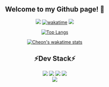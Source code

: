 <div align="center">
 
## Welcome to my Github page! :wave:
<p align="center">
 
<a href="https://hits.seeyoufarm.com"><img src="https://hits.seeyoufarm.com/api/count/incr/badge.svg?url=https%3A%2F%2Fgithub.com%2FAssembleCat&count_bg=%232B42B2&title_bg=%23090909&icon=&icon_color=%23E7E7E7&title=hits&edge_flat=false"/></a>
[![wakatime](https://wakatime.com/badge/user/5bbff8ea-b399-473c-ba94-aadf52c3461d.svg)](https://wakatime.com/@5bbff8ea-b399-473c-ba94-aadf52c3461d)
<a href="https://recondite-orange-10c.notion.site/3a99a04b7ec94ff695a87ffa616201bf"><img src="https://hits.seeyoufarm.com/api/count/incr/badge.svg?url=https%3A%2F%2Frecondite-orange-10c.notion.site%2F3a99a04b7ec94ff695a87ffa616201bf&count_bg=%23B125EA&title_bg=%23555555&icon=&icon_color=%23E7E7E7&title=CV&edge_flat=false"/></a>

</p>

[![Top Langs](https://github-readme-stats.vercel.app/api/top-langs/?username=AssembleCat&langs_count=8&layout=compact&card_width=495&count_private=true&show_icons=true&title_color=ffab73&text_color=fffecf&icon_color=ffab73&bg_color=433647&hide=html,Cmake)](https://github.com/anuraghazra/github-readme-stats)
 
[![Cheon's wakatime stats](https://github-readme-stats.vercel.app/api/wakatime?username=Cheon&layout=compact&langs_count=8&range=all_time&show_icons=true&title_color=ffab73&text_color=fffecf&icon_color=ffab73&bg_color=433647)](https://github.com/anuraghazra/github-readme-stats)
 
## ⚡Dev Stack⚡
 <div>
  <img src="https://img.shields.io/badge/Spring-6DB33F?style=flat-square&logo=Spring&logoColor=white"/>
  <img src="https://img.shields.io/badge/Kotlin-7F52FF?style=flat-square&logo=Kotlin&logoColor=white"/>
  <img src="https://img.shields.io/badge/React-00AFF0?style=flat-square&logo=React&logoColor=white"/>
  <img src="https://img.shields.io/badge/TypeScript-3178C6?style=flat-square&logo=TypeScript&logoColor=white"/>
 </div>
 <div>
    <a href="https://recondite-orange-10c.notion.site/In-My-Brain-6048496dc81b453aa9aeee5ab859802a" target="_blank"><img src="https://img.shields.io/badge/Come to my Blog!-000000?style=Notion&logo=Notion&logoColor=white"/></a>
 </div>
</div>

